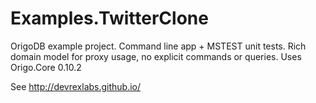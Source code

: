 Examples.TwitterClone
=====================

OrigoDB example project. Command line app + MSTEST unit tests.
Rich domain model for proxy usage, no explicit commands or queries.
Uses Origo.Core 0.10.2

See http://devrexlabs.github.io/
